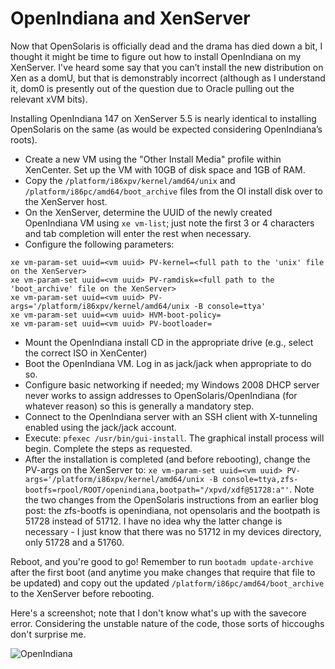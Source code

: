 # OpenIndiana and XenServer

Now that OpenSolaris is officially dead and the drama has died down a bit, I thought it might be time to figure out how to install OpenIndiana on my XenServer. I've heard some say that you can’t install the new distribution on Xen as a domU, but that is demonstrably incorrect (although as I understand it, dom0 is presently out of the question due to Oracle pulling out the relevant xVM bits).

Installing OpenIndiana 147 on XenServer 5.5 is nearly identical to installing OpenSolaris on the same (as would be expected considering OpenIndiana’s roots).

* Create a new VM using the "Other Install Media" profile within XenCenter. Set up the VM with 10GB of disk space and 1GB of RAM.
* Copy the `/platform/i86xpv/kernel/amd64/unix` and `/platform/i86pc/amd64/boot_archive` files from the OI install disk over to the XenServer host.
* On the XenServer, determine the UUID of the newly created OpenIndiana VM using `xe vm-list`; just note the first 3 or 4 characters and tab completion will enter the rest when necessary.
* Configure the following parameters:

~~~~ {.bash}
xe vm-param-set uuid=<vm uuid> PV-kernel=<full path to the 'unix' file on the XenServer>
xe vm-param-set uuid=<vm uuid> PV-ramdisk=<full path to the 'boot_archive' file on the XenServer>
xe vm-param-set uuid=<vm uuid> PV-args='/platform/i86xpv/kernel/amd64/unix -B console=ttya'
xe vm-param-set uuid=<vm uuid> HVM-boot-policy=
xe vm-param-set uuid=<vm uuid> PV-bootloader=
~~~~

* Mount the OpenIndiana install CD in the appropriate drive (e.g., select the correct ISO in XenCenter)
* Boot the OpenIndiana VM. Log in as jack/jack when appropriate to do so.
* Configure basic networking if needed; my Windows 2008 DHCP server never works to assign addresses to OpenSolaris/OpenIndiana (for whatever reason) so this is generally a mandatory step.
* Connect to the OpenIndiana server with an SSH client with X-tunneling enabled using the jack/jack account.
* Execute: `pfexec /usr/bin/gui-install`. The graphical install process will begin. Complete the steps as requested.
* After the installation is completed (and before rebooting), change the PV-args on the XenServer to: `xe vm-param-set uuid=<vm uuid> PV-args='/platform/i86xpv/kernel/amd64/unix -B console=ttya,zfs-bootfs=rpool/ROOT/openindiana,bootpath="/xpvd/xdf@51728:a"'`. Note the two changes from the OpenSolaris instructions from an earlier blog post: the zfs-bootfs is openindiana, not opensolaris and the bootpath is 51728 instead of 51712. I have no idea why the latter change is necessary - I just know that there was no 51712 in my devices directory, only 51728 and a 51760.

Reboot, and you're good to go! Remember to run `bootadm update-archive` after the first boot (and anytime you make changes that require that file to be updated) and copy out the updated `/platform/i86pc/amd64/boot_archive` to the XenServer before rebooting.

Here's a screenshot; note that I don't know what's up with the savecore error. Considering the unstable nature of the code, those sorts of hiccoughs don't surprise me.

![OpenIndiana](https://ser.endipito.us/file/oi.png)
